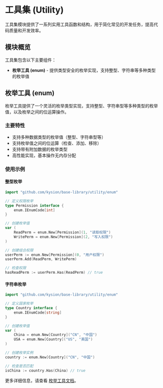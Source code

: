 # 工具集 (Utility)

工具集模块提供了一系列实用工具函数和结构，用于简化常见的开发任务，提高代码质量和开发效率。

## 模块概览

工具集包含以下主要组件：

- **枚举工具 (enum)** - 提供类型安全的枚举实现，支持整型、字符串等多种类型的枚举值

## 枚举工具 (enum)

枚举工具提供了一个灵活的枚举类型实现，支持整型、字符串型等多种类型的枚举值，以及枚举之间的位运算操作。

### 主要特性

- 支持多种数据类型的枚举值（整型、字符串型等）
- 支持枚举值之间的位运算（检查、添加、移除）
- 支持带有附加数据的枚举类型
- 高性能实现，基本操作无内存分配

### 使用示例

#### 整型枚举

```go
import "github.com/kysion/base-library/utility/enum"

// 定义权限枚举
type Permission interface {
    enum.IEnumCode[int]
}

// 创建枚举值
var (
    ReadPerm = enum.New[Permission](1, "读取权限")
    WritePerm = enum.New[Permission](2, "写入权限")
)

// 创建组合权限
userPerm := enum.New[Permission](0, "用户权限")
userPerm.Add(ReadPerm, WritePerm)

// 检查权限
hasReadPerm := userPerm.Has(ReadPerm) // true
```

#### 字符串枚举

```go
import "github.com/kysion/base-library/utility/enum"

// 定义国家枚举
type Country interface {
    enum.IEnumCode[string]
}

// 创建枚举值
var (
    China = enum.New[Country]("CN", "中国")
    USA = enum.New[Country]("US", "美国")
)

// 创建枚举实例
country := enum.New[Country]("CN", "中国")

// 检查是否匹配
isChina := country.Has(China) // true
```

更多详细信息，请查看 [枚举工具文档](enum/README.md)。

